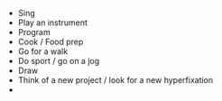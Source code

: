 - Sing
- Play an instrument
- Program
- Cook / Food prep
- Go for a walk
- Do sport / go on a jog
- Draw
- Think of a new project / look for a new hyperfixation
- 